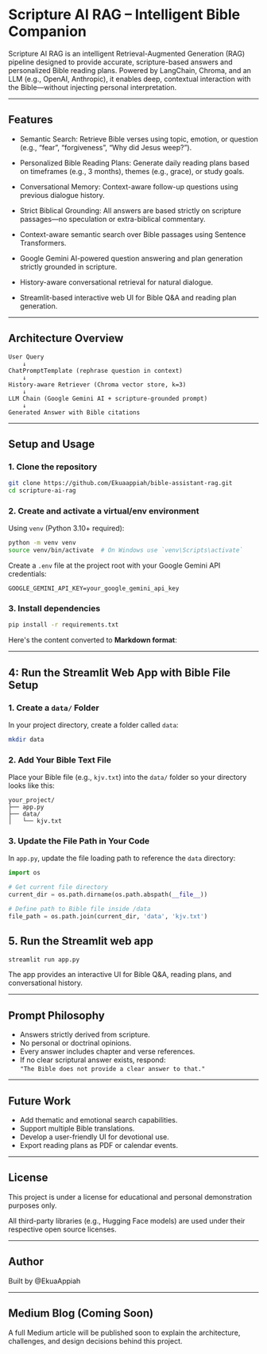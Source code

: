 # Scripture AI RAG – Intelligent Bible Companion

Scripture AI RAG is an intelligent Retrieval-Augmented Generation (RAG) pipeline designed to provide accurate, scripture-based answers and personalized Bible reading plans. Powered by LangChain, Chroma, and an LLM (e.g., OpenAI, Anthropic), it enables deep, contextual interaction with the Bible—without injecting personal interpretation.

---

## Features

- Semantic Search: Retrieve Bible verses using topic, emotion, or question (e.g., “fear”, “forgiveness”, “Why did Jesus weep?”).
- Personalized Bible Reading Plans: Generate daily reading plans based on timeframes (e.g., 3 months), themes (e.g., grace), or study goals.
- Conversational Memory: Context-aware follow-up questions using previous dialogue history.
- Strict Biblical Grounding: All answers are based strictly on scripture passages—no speculation or extra-biblical commentary.

- Context-aware semantic search over Bible passages using Sentence Transformers.
- Google Gemini AI-powered question answering and plan generation strictly grounded in scripture.
- History-aware conversational retrieval for natural dialogue.
- Streamlit-based interactive web UI for Bible Q&A and reading plan generation.

---

## Architecture Overview

```
User Query
    ↓
ChatPromptTemplate (rephrase question in context)
    ↓
History-aware Retriever (Chroma vector store, k=3)
    ↓
LLM Chain (Google Gemini AI + scripture-grounded prompt)
    ↓
Generated Answer with Bible citations
```

---

## Setup and Usage

### 1. Clone the repository

```bash
git clone https://github.com/Ekuaappiah/bible-assistant-rag.git
cd scripture-ai-rag
```

### 2. Create and activate a virtual/env environment

Using `venv` (Python 3.10+ required):

```bash
python -m venv venv
source venv/bin/activate  # On Windows use `venv\Scripts\activate`
```


Create a `.env` file at the project root with your Google Gemini API credentials:

```env
GOOGLE_GEMINI_API_KEY=your_google_gemini_api_key
```

### 3. Install dependencies

```bash
pip install -r requirements.txt
```

Here's the content converted to **Markdown format**:

---

##  4: Run the Streamlit Web App with Bible File Setup

### 1. Create a `data/` Folder

In your project directory, create a folder called `data`:

```bash
mkdir data
```

### 2. Add Your Bible Text File

Place your Bible file (e.g., `kjv.txt`) into the `data/` folder so your directory looks like this:

```
your_project/
├── app.py
├── data/
│   └── kjv.txt
```

### 3. Update the File Path in Your Code

In `app.py`, update the file loading path to reference the `data` directory:

```python
import os

# Get current file directory
current_dir = os.path.dirname(os.path.abspath(__file__))

# Define path to Bible file inside /data
file_path = os.path.join(current_dir, 'data', 'kjv.txt')
```

## 5. **Run the Streamlit web app**

```bash
streamlit run app.py
```

The app provides an interactive UI for Bible Q&A, reading plans, and conversational history.

---

## Prompt Philosophy

- Answers strictly derived from scripture.
- No personal or doctrinal opinions.
- Every answer includes chapter and verse references.
- If no clear scriptural answer exists, respond:  
  `"The Bible does not provide a clear answer to that."`

---

## Future Work

- Add thematic and emotional search capabilities.
- Support multiple Bible translations.
- Develop a user-friendly UI for devotional use.
- Export reading plans as PDF or calendar events.

---

## License

This project is under a license for educational and personal demonstration purposes only.

All third-party libraries (e.g., Hugging Face models) are used under their respective open source licenses.

---

## Author

Built by @EkuaAppiah

---

## Medium Blog (Coming Soon)

A full Medium article will be published soon to explain the architecture, challenges, and design decisions behind this project.

